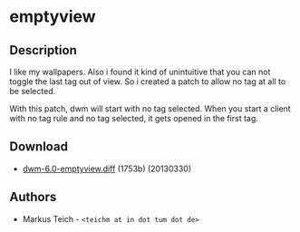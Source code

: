 emptyview
=========

Description
-----------
I like my wallpapers. Also i found it kind of unintuitive that you can not toggle the last tag out of view. So i created a patch to allow no tag at all to be selected.

With this patch, dwm will start with no tag selected. When you start a client with no tag rule and no tag selected, it gets opened in the first tag.

Download
--------

 * [dwm-6.0-emptyview.diff](dwm-6.0-emptyview.diff) (1753b) (20130330)

Authors
-------
 * Markus Teich - `<teichm at in dot tum dot de>`
